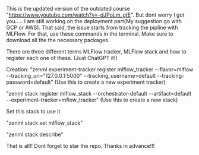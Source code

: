 This is the updated version of the outdated course "https://www.youtube.com/watch?v=-dJPoLm_gtE". But dont worry I got you..... I am still working on the deployment part(My suggestion go with GCP or AWS). That said,
the issue starts from tracking the pipline with MLFlow. For that, use these commands in the terminal. Make sure to download all the the necessary packages.

There are three different terms MLFlow tracker, MLFlow stack and how to register each one of these. (Just ChatGPT it!)

Creation:
"zenml experiment-tracker register mlflow_tracker --flavor=mlflow --tracking_uri="127.0.0.1:5000" --tracking_username=default --tracking-password=default"     (Use this to create a new experiment tracker)

"zenml stack register mlflow_stack --orchestrator-default --artifact=default --experiment-tracker=mflow_tracker"  (Use this to create a new stack)


Set this stack to use it

"zenml stack set mlflow_stack"  

"zenml stack describe"

That is all!! Dont forget to star the repo. Thanks in advance!!!

